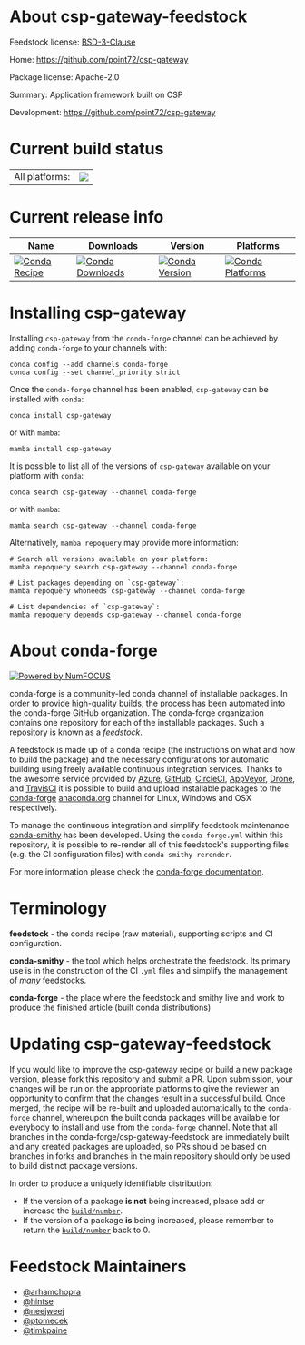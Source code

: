 About csp-gateway-feedstock
===========================

Feedstock license: [BSD-3-Clause](https://github.com/conda-forge/csp-gateway-feedstock/blob/main/LICENSE.txt)

Home: https://github.com/point72/csp-gateway

Package license: Apache-2.0

Summary: Application framework built on CSP

Development: https://github.com/point72/csp-gateway

Current build status
====================


<table><tr><td>All platforms:</td>
    <td>
      <a href="https://dev.azure.com/conda-forge/feedstock-builds/_build/latest?definitionId=24861&branchName=main">
        <img src="https://dev.azure.com/conda-forge/feedstock-builds/_apis/build/status/csp-gateway-feedstock?branchName=main">
      </a>
    </td>
  </tr>
</table>

Current release info
====================

| Name | Downloads | Version | Platforms |
| --- | --- | --- | --- |
| [![Conda Recipe](https://img.shields.io/badge/recipe-csp--gateway-green.svg)](https://anaconda.org/conda-forge/csp-gateway) | [![Conda Downloads](https://img.shields.io/conda/dn/conda-forge/csp-gateway.svg)](https://anaconda.org/conda-forge/csp-gateway) | [![Conda Version](https://img.shields.io/conda/vn/conda-forge/csp-gateway.svg)](https://anaconda.org/conda-forge/csp-gateway) | [![Conda Platforms](https://img.shields.io/conda/pn/conda-forge/csp-gateway.svg)](https://anaconda.org/conda-forge/csp-gateway) |

Installing csp-gateway
======================

Installing `csp-gateway` from the `conda-forge` channel can be achieved by adding `conda-forge` to your channels with:

```
conda config --add channels conda-forge
conda config --set channel_priority strict
```

Once the `conda-forge` channel has been enabled, `csp-gateway` can be installed with `conda`:

```
conda install csp-gateway
```

or with `mamba`:

```
mamba install csp-gateway
```

It is possible to list all of the versions of `csp-gateway` available on your platform with `conda`:

```
conda search csp-gateway --channel conda-forge
```

or with `mamba`:

```
mamba search csp-gateway --channel conda-forge
```

Alternatively, `mamba repoquery` may provide more information:

```
# Search all versions available on your platform:
mamba repoquery search csp-gateway --channel conda-forge

# List packages depending on `csp-gateway`:
mamba repoquery whoneeds csp-gateway --channel conda-forge

# List dependencies of `csp-gateway`:
mamba repoquery depends csp-gateway --channel conda-forge
```


About conda-forge
=================

[![Powered by
NumFOCUS](https://img.shields.io/badge/powered%20by-NumFOCUS-orange.svg?style=flat&colorA=E1523D&colorB=007D8A)](https://numfocus.org)

conda-forge is a community-led conda channel of installable packages.
In order to provide high-quality builds, the process has been automated into the
conda-forge GitHub organization. The conda-forge organization contains one repository
for each of the installable packages. Such a repository is known as a *feedstock*.

A feedstock is made up of a conda recipe (the instructions on what and how to build
the package) and the necessary configurations for automatic building using freely
available continuous integration services. Thanks to the awesome service provided by
[Azure](https://azure.microsoft.com/en-us/services/devops/), [GitHub](https://github.com/),
[CircleCI](https://circleci.com/), [AppVeyor](https://www.appveyor.com/),
[Drone](https://cloud.drone.io/welcome), and [TravisCI](https://travis-ci.com/)
it is possible to build and upload installable packages to the
[conda-forge](https://anaconda.org/conda-forge) [anaconda.org](https://anaconda.org/)
channel for Linux, Windows and OSX respectively.

To manage the continuous integration and simplify feedstock maintenance
[conda-smithy](https://github.com/conda-forge/conda-smithy) has been developed.
Using the ``conda-forge.yml`` within this repository, it is possible to re-render all of
this feedstock's supporting files (e.g. the CI configuration files) with ``conda smithy rerender``.

For more information please check the [conda-forge documentation](https://conda-forge.org/docs/).

Terminology
===========

**feedstock** - the conda recipe (raw material), supporting scripts and CI configuration.

**conda-smithy** - the tool which helps orchestrate the feedstock.
                   Its primary use is in the construction of the CI ``.yml`` files
                   and simplify the management of *many* feedstocks.

**conda-forge** - the place where the feedstock and smithy live and work to
                  produce the finished article (built conda distributions)


Updating csp-gateway-feedstock
==============================

If you would like to improve the csp-gateway recipe or build a new
package version, please fork this repository and submit a PR. Upon submission,
your changes will be run on the appropriate platforms to give the reviewer an
opportunity to confirm that the changes result in a successful build. Once
merged, the recipe will be re-built and uploaded automatically to the
`conda-forge` channel, whereupon the built conda packages will be available for
everybody to install and use from the `conda-forge` channel.
Note that all branches in the conda-forge/csp-gateway-feedstock are
immediately built and any created packages are uploaded, so PRs should be based
on branches in forks and branches in the main repository should only be used to
build distinct package versions.

In order to produce a uniquely identifiable distribution:
 * If the version of a package **is not** being increased, please add or increase
   the [``build/number``](https://docs.conda.io/projects/conda-build/en/latest/resources/define-metadata.html#build-number-and-string).
 * If the version of a package **is** being increased, please remember to return
   the [``build/number``](https://docs.conda.io/projects/conda-build/en/latest/resources/define-metadata.html#build-number-and-string)
   back to 0.

Feedstock Maintainers
=====================

* [@arhamchopra](https://github.com/arhamchopra/)
* [@hintse](https://github.com/hintse/)
* [@neejweej](https://github.com/neejweej/)
* [@ptomecek](https://github.com/ptomecek/)
* [@timkpaine](https://github.com/timkpaine/)

